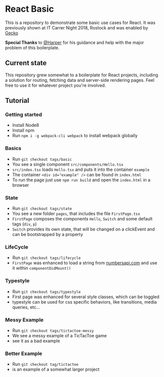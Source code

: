 # React Basic

This is a repository to demonstrate some basic use cases for React. It was previously shown at IT Carrer Night 2018, Rostock and was enabled by [Gecko](https://www.gecko.de/?L=1)

**Special Thanks** to [@Harper](https://github.com/Harper04) for his guidance and help with the major problem of this boilerplate.

## Current state

This repository grew somewhat to a boilerplate for React projects, including a solution for routing, fetching data and server-side rendering pages. Feel free to use it for whatever project you're involved. 

## Tutorial

### Getting started

* Install Node8
* Install npm
* Run `npm i -g webpack-cli webpack` to install webpack globally

### Basics

* Run `git checkout tags/basic`
* You see a single component `src/components/Hello.tsx`
* `src/index.tsx` loads `Hello.tsx` and puts it into the container `example`
* The container `<div id="example" />` can be found in `index.html`
* To run the page just use `npm run build` and open the `index.html` in a browser

### State

* Run `git checkout tags/state`
* You see a new folder `pages`, that includes the file `FirstPage.tsx`
* `FirstPage` composes the components `Hello`, `Switch` and some default tags (`div`, `p`)
* `Switch` provides its own state, that will be changed on a clickEvent and can be bootstrapped by a property

### LifeCycle

* Run `git checkout tags/lifecycle`
* `FirstPage` was enhanced to load a string from [numbersapi.com](http://numbersapi.com/) and use it within `componentDidMount()`

### Typestyle

* Run `git checkout tags/typestyle`
* First page was enhanced for several style classes, which can be toggled
* typestyle can be used for css specific behaviors, like transitions, media queries, etc...

### Messy Example

* Run `git checkout tags/tictactoe-messy`
* We see a messy example of a TicTacToe game
* see it as a bad example

### Better Example

* Run `git checkout tag/tictactoe`
* is an example of a somewhat larger project
